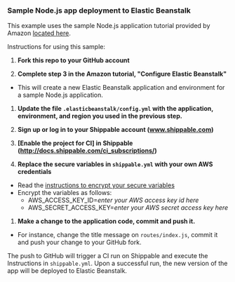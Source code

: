 ### Sample Node.js app deployment to Elastic Beanstalk

This example uses the sample Node.js application tutorial provided by Amazon [located
here](http://docs.aws.amazon.com/elasticbeanstalk/latest/dg/create_deploy_nodejs_express.html).

Instructions for using this sample:

1. **Fork this repo to your GitHub account**

1.  **Complete step 3 in the Amazon tutorial, "Configure Elastic Beanstalk"**
  * This will create a new Elastic Beanstalk application and environment for a
  sample Node.js application.

1.  **Update the file `.elasticbeanstalk/config.yml` with the application,
environment, and region you used in the previous step.**

1.  **Sign up or log in to your Shippable account (www.shippable.com)**

1.  **[Enable the project for CI] in Shippable (http://docs.shippable.com/ci_subscriptions/)**

1.  **Replace the secure variables in `shippable.yml` with your own AWS credentials**
  * Read the [instructions to encrypt your secure variables](http://docs.shippable.com/ci_configure/#secure-variables)
  * Encrypt the variables as follows:
    * AWS_ACCESS_KEY_ID=_enter your AWS access key id here_
    * AWS_SECRET_ACCESS_KEY=_enter your AWS secret access key here_

1.  **Make a change to the application code, commit and push it.**
  * For instance, change the title message on `routes/index.js`, commit it and
  push your change to your GitHub fork.


The push to GitHub will trigger a CI run on Shippable and execute the Instructions
in `shippable.yml`.  Upon a successful run, the new version of the app will be
deployed to Elastic Beanstalk.
